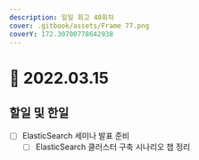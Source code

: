 ```yaml
---
description: 일일 회고 40회차
cover: .gitbook/assets/Frame 77.png
coverY: 172.30700778642938
---
```


# 🥱 2022.03.15

## 할일 및 한일

* [ ] ElasticSearch 세미나 발표 준비
  * [ ] ElasticSearch 클러스터 구축 시나리오 챕 정리
